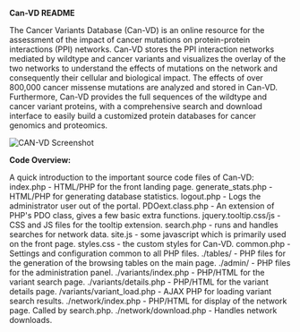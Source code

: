 **Can-VD README**


The Cancer Variants Database (Can-VD) is an online resource for the assessment of the impact of cancer mutations on protein-protein interactions (PPI) networks. Can-VD stores the PPI interaction networks mediated by wildtype and cancer variants and visualizes the overlay of the two networks to understand the effects of mutations on the network and consequently their cellular and biological impact. The effects of over 800,000 cancer missense mutations are analyzed and stored in Can-VD. Furthermore, Can-VD provides the full sequences of the wildtype and cancer variant proteins, with a comprehensive search and download interface to easily build a customized protein databases for cancer genomics and proteomics. 

![CAN-VD Screenshot](http://i.imgur.com/qwGZyAy.png)


**Code Overview:**

A quick introduction to the important source code files of Can-VD:
index.php - HTML/PHP for the front landing page.
generate_stats.php - HTML/PHP for generating database statistics.
logout.php - Logs the administrator user out of the portal.
PDOext.class.php - An extension of PHP's PDO class, gives a few basic extra functions.
jquery.tooltip.css/js - CSS and JS files for the tooltip extension.
search.php - runs and handles searches for network data.
site.js - some javascript which is primarily used on the front page.
styles.css - the custom styles for Can-VD.
common.php - Settings and configuration common to all PHP files.
./tables/ - PHP files for the generation of the browsing tables on the main page.
./admin/ - PHP files for the administration panel.
./variants/index.php - PHP/HTML for the variant search page.
./variants/details.php - PHP/HTML for the variant details page.
/variants/variant_load.php - AJAX PHP for loading variant search results.
./network/index.php - PHP/HTML for display of the network page. Called by search.php.
./network/download.php - Handles network downloads.
